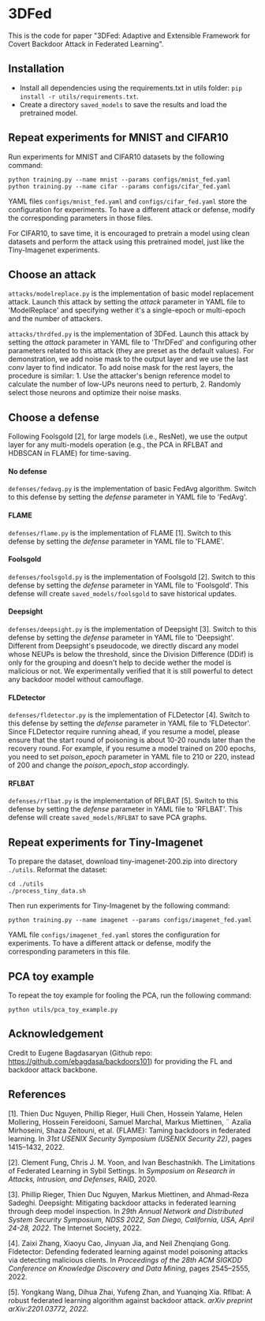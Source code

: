 # 3DFed
This is the code for paper "3DFed: Adaptive and Extensible Framework for Covert Backdoor Attack in Federated Learning".

## Installation
* Install all dependencies using the requirements.txt in utils folder: `pip install -r utils/requirements.txt`.
* Create a directory `saved_models` to save the results and load the pretrained model.

## Repeat experiments for MNIST and CIFAR10
Run experiments for MNIST and CIFAR10 datasets by the following command:
```
python training.py --name mnist --params configs/mnist_fed.yaml
python training.py --name cifar --params configs/cifar_fed.yaml
```
YAML files `configs/mnist_fed.yaml` and `configs/cifar_fed.yaml` store the configuration for experiments. To have a different attack or defense, modify the corresponding parameters in those files.

For CIFAR10, to save time, it is encouraged to pretrain a model using clean datasets and perform the attack using this pretrained model, just like the Tiny-Imagenet experiments.

## Choose an attack
`attacks/modelreplace.py` is the implementation of basic model replacement attack. Launch this attack by setting the *attack* parameter in YAML file to 'ModelReplace' and specifying wether it's a single-epoch or multi-epoch and the number of attackers.

`attacks/thrdfed.py` is the implementation of 3DFed. Launch this attack by setting the *attack* parameter in YAML file to 'ThrDFed' and configuring other parameters related to this attack (they are preset as the default values). For demonstration, we add noise mask to the output layer and we use the last conv layer to find indicator. To add noise mask for the rest layers, the procedure is similar: 1. Use the attacker's benign reference model to calculate the number of low-UPs neurons need to perturb, 2. Randomly select those neurons and optimize their noise masks.

## Choose a defense
Following Foolsgold [2], for large models (i.e., ResNet), we use the output layer for any multi-models operation (e.g., the PCA in RFLBAT and HDBSCAN in FLAME) for time-saving.

#### No defense
`defenses/fedavg.py` is the implementation of basic FedAvg algorithm. Switch to this defense by setting the *defense* parameter in YAML file to 'FedAvg'.

#### FLAME
`defenses/flame.py` is the implementation of FLAME [1]. Switch to this defense by setting the *defense* parameter in YAML file to 'FLAME'.

#### Foolsgold
`defenses/foolsgold.py` is the implementation of Foolsgold [2]. Switch to this defense by setting the *defense* parameter in YAML file to 'Foolsgold'. This defense will create `saved_models/foolsgold` to save historical updates. 

#### Deepsight
`defenses/deepsight.py` is the implementation of Deepsight [3]. Switch to this defense by setting the *defense* parameter in YAML file to 'Deepsight'. Different from Deepsight's pseudocode, we directly discard any model whose NEUPs is below the threshold, since the Division Difference (DDif) is only for the grouping and doesn't help to decide wether the model is malicious or not. We experimentally verified that it is still powerful to detect any backdoor model without camouflage.

#### FLDetector
`defenses/fldetector.py` is the implementation of FLDetector [4]. Switch to this defense by setting the *defense* parameter in YAML file to 'FLDetector'. Since FLDetector require running ahead, if you resume a model, please ensure that the start round of poisoning is about 10-20 rounds later than the recovery round. For example, if you resume a model trained on 200 epochs, you need to set *poison_epoch* parameter in YAML file to 210 or 220, instead of 200 and change the *poison_epoch_stop* accordingly.

#### RFLBAT
`defenses/rflbat.py` is the implementation of RFLBAT [5]. Switch to this defense by setting the *defense* parameter in YAML file to 'RFLBAT'. This defense will create `saved_models/RFLBAT` to save PCA graphs. 

## Repeat experiments for Tiny-Imagenet
To prepare the dataset, download tiny-imagenet-200.zip into directory `./utils`. Reformat the dataset:
```
cd ./utils
./process_tiny_data.sh
```

Then run experiments for Tiny-Imagenet by the following command:
```
python training.py --name imagenet --params configs/imagenet_fed.yaml
```

YAML file `configs/imagenet_fed.yaml` stores the configuration for experiments. To have a different attack or defense, modify the corresponding parameters in this file.

## PCA toy example
To repeat the toy example for fooling the PCA, run the following command:
```
python utils/pca_toy_example.py
```

## Acknowledgement
Credit to Eugene Bagdasaryan (Github repo: https://github.com/ebagdasa/backdoors101) for providing the FL and backdoor attack backbone.

## References

[1]. Thien Duc Nguyen, Phillip Rieger, Huili Chen, Hossein Yalame, Helen Mollering, Hossein Fereidooni, Samuel Marchal, Markus Miettinen, ¨ Azalia Mirhoseini, Shaza Zeitouni, et al. {FLAME}: Taming backdoors in federated learning. In *31st USENIX Security Symposium (USENIX Security 22)*, pages 1415–1432, 2022.

[2]. Clement Fung, Chris J. M. Yoon, and Ivan Beschastnikh. The Limitations of Federated Learning in Sybil Settings. In *Symposium on Research in Attacks, Intrusion, and Defenses*, RAID, 2020.

[3]. Phillip Rieger, Thien Duc Nguyen, Markus Miettinen, and Ahmad-Reza Sadeghi. Deepsight: Mitigating backdoor attacks in federated learning through deep model inspection. In *29th Annual Network and Distributed System Security Symposium, NDSS 2022, San Diego, California, USA, April 24-28, 2022*. The Internet Society, 2022.

[4]. Zaixi Zhang, Xiaoyu Cao, Jinyuan Jia, and Neil Zhenqiang Gong. Fldetector: Defending federated learning against model poisoning attacks via detecting malicious clients. In *Proceedings of the 28th ACM SIGKDD Conference on Knowledge Discovery and Data Mining*, pages 2545–2555, 2022. 

[5]. Yongkang Wang, Dihua Zhai, Yufeng Zhan, and Yuanqing Xia. Rflbat: A robust federated learning algorithm against backdoor attack. *arXiv preprint arXiv:2201.03772, 2022*. 